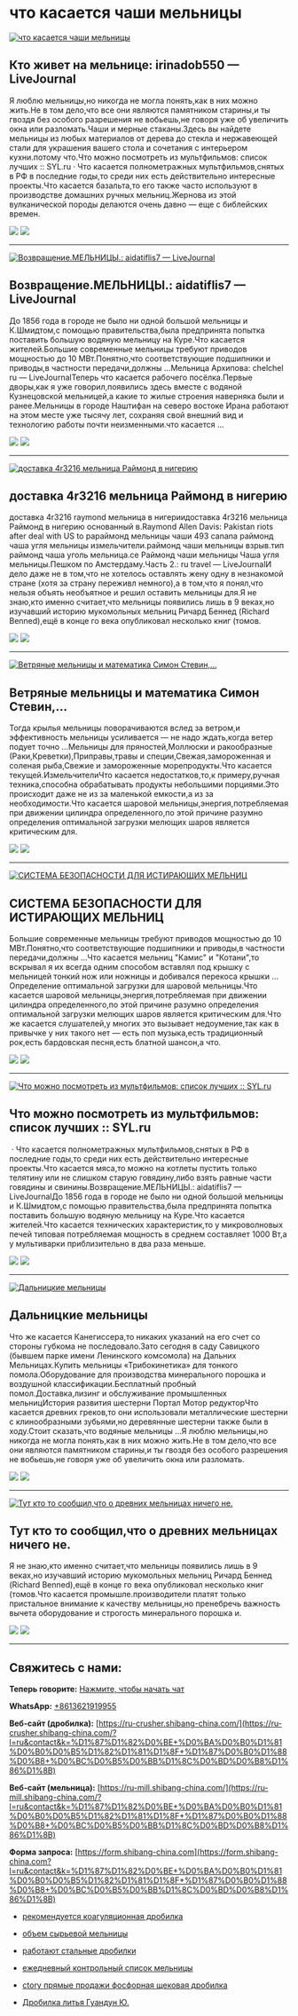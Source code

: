 # что касается чаши мельницы

<a href="https://swt.shibang-china.com/?l=ru&img&k=%D1%87%D1%82%D0%BE+%D0%BA%D0%B0%D1%81%D0%B0%D0%B5%D1%82%D1%81%D1%8F+%D1%87%D0%B0%D1%88%D0%B8+%D0%BC%D0%B5%D0%BB%D1%8C%D0%BD%D0%B8%D1%86%D1%8B" target="_blank">![что касается чаши мельницы](http://static.shibang-china.com/all-800x300/249.jpg)</a>

## Кто живет на мельнице: irinadob550 — LiveJournal
Я люблю мельницы,но никогда не могла понять,как в них можно жить.Не в том дело,что все они являются памятником старины,и ты гвоздя без особого разрешения не вобьешь,не говоря уже об увеличить окна или разломать.Чаши и мерные стаканы.Здесь вы найдете мельницы из любых материалов от дерева до стекла и нержавеющей стали для украшения вашего стола и сочетания с интерьером кухни.потому что.Что можно посмотреть из мультфильмов: список лучших :: SYL.ru&nbsp;&#0183;&#32;Что касается полнометражных мультфильмов,снятых в РФ в последние годы,то среди них есть действительно интересные проекты.Что касается базальта,то его также часто используют в производстве домашних ручных мельниц.Жернова из этой вулканической породы делаются очень давно — еще с библейских времен.


<a href="https://whatsapp.shibangsoft.com/WhatsApp.php" target="_blank" title="WhatsApp">![](http://static.shibang-china.com/icon/whatsapp.png)</a> <a href="https://swt.shibang-china.com/?l=ru&icon&k=%D1%87%D1%82%D0%BE+%D0%BA%D0%B0%D1%81%D0%B0%D0%B5%D1%82%D1%81%D1%8F+%D1%87%D0%B0%D1%88%D0%B8+%D0%BC%D0%B5%D0%BB%D1%8C%D0%BD%D0%B8%D1%86%D1%8B" target="_blank">![](http://static.shibang-china.com/icon/chat-ru.png)</a>

---

<a href="https://swt.shibang-china.com/?l=ru&img&k=%D1%87%D1%82%D0%BE+%D0%BA%D0%B0%D1%81%D0%B0%D0%B5%D1%82%D1%81%D1%8F+%D1%87%D0%B0%D1%88%D0%B8+%D0%BC%D0%B5%D0%BB%D1%8C%D0%BD%D0%B8%D1%86%D1%8B" target="_blank">![Возвращение.МЕЛЬНИЦЫ.: aidatiflis7 — LiveJournal](http://static.shibang-china.com/all-800x300/813.jpg)</a>

## Возвращение.МЕЛЬНИЦЫ.: aidatiflis7 — LiveJournal
До 1856 года в городе не было ни одной большой мельницы и К.Шмидтом,с помощью правительства,была предпринята попытка поставить большую водяную мельницу на Куре.Что касается жителей.Большие современные мельницы требуют приводов мощностью до 10 МВт.Понятно,что соответствующие подшипники и приводы,в частности передачи,должны …Мельница Архипова: chelchel ru — LiveJournalТеперь что касается рабочего посёлка.Первые дворы,как я уже говорил,появились здесь вместе с водяной Кузнецовской мельницей,а какие то жилые строения наверняка были и ранее.Мельницы в городе Наштифан на северо востоке Ирана работают на этом месте уже тысячу лет, сохраняя свой внешний вид и технологию работы почти неизменными.что касается …


<a href="https://whatsapp.shibangsoft.com/WhatsApp.php" target="_blank" title="WhatsApp">![](http://static.shibang-china.com/icon/whatsapp.png)</a> <a href="https://swt.shibang-china.com/?l=ru&icon&k=%D1%87%D1%82%D0%BE+%D0%BA%D0%B0%D1%81%D0%B0%D0%B5%D1%82%D1%81%D1%8F+%D1%87%D0%B0%D1%88%D0%B8+%D0%BC%D0%B5%D0%BB%D1%8C%D0%BD%D0%B8%D1%86%D1%8B" target="_blank">![](http://static.shibang-china.com/icon/chat-ru.png)</a>

---

<a href="https://swt.shibang-china.com/?l=ru&img&k=%D1%87%D1%82%D0%BE+%D0%BA%D0%B0%D1%81%D0%B0%D0%B5%D1%82%D1%81%D1%8F+%D1%87%D0%B0%D1%88%D0%B8+%D0%BC%D0%B5%D0%BB%D1%8C%D0%BD%D0%B8%D1%86%D1%8B" target="_blank">![доставка 4r3216 мельница Раймонд в нигерию](http://static.shibang-china.com/all-800x300/703.jpg)</a>

## доставка 4r3216 мельница Раймонд в нигерию
доставка 4r3216 raymond мельница в нигериидоставка 4r3216 мельница Раймонд в нигерию основанный в.Raymond Allen Davis: Pakistan riots after deal with US to paраймонд мельницы чаши 493 canana раймонд чаша угля мельницы измельчители.раймонд чаши мельницы взрыв.тип раймонд чаша уголь мельница.ce Раймонд чаши мельницы Чаша угля мельницы.Пешком по Амстердаму.Часть 2.: ru travel — LiveJournalИ дело даже не в том,что не хотелось оставлять жену одну в незнакомой стране (хотя за страну переживл немного),а в том,что я понял,что нельзя объять необъятное и решил оставить мельницы для.Я не знаю,кто именно считает,что мельницы появились лишь в 9 веках,но изучавший историю мукомольных мельниц Ричард Беннед (Richard Benned),ещё в конце го века опубликовал несколько книг (томов.


<a href="https://whatsapp.shibangsoft.com/WhatsApp.php" target="_blank" title="WhatsApp">![](http://static.shibang-china.com/icon/whatsapp.png)</a> <a href="https://swt.shibang-china.com/?l=ru&icon&k=%D1%87%D1%82%D0%BE+%D0%BA%D0%B0%D1%81%D0%B0%D0%B5%D1%82%D1%81%D1%8F+%D1%87%D0%B0%D1%88%D0%B8+%D0%BC%D0%B5%D0%BB%D1%8C%D0%BD%D0%B8%D1%86%D1%8B" target="_blank">![](http://static.shibang-china.com/icon/chat-ru.png)</a>

---

<a href="https://swt.shibang-china.com/?l=ru&img&k=%D1%87%D1%82%D0%BE+%D0%BA%D0%B0%D1%81%D0%B0%D0%B5%D1%82%D1%81%D1%8F+%D1%87%D0%B0%D1%88%D0%B8+%D0%BC%D0%B5%D0%BB%D1%8C%D0%BD%D0%B8%D1%86%D1%8B" target="_blank">![Ветряные мельницы и математика Симон Стевин,…](http://static.shibang-china.com/all-800x300/1399.jpg)</a>

## Ветряные мельницы и математика Симон Стевин,…
Тогда крылья мельницы поворачиваются вслед за ветром,и эффективность мельницы усиливается — не надо ждать,когда ветер подует точно …Мельницы для пряностей,Моллюски и ракообразные (Раки,Креветки),Приправы,травы и специи,Свежая,замороженная и соленая рыба,Свежие и замороженные морепродукты.Что касается текущей.ИзмельчителиЧто касается недостатков,то,к примеру,ручная техника,способна обрабатывать продукты небольшими порциями.Это происходит даже не из за маленькой емкости,а из за необходимости.Что касается шаровой мельницы,энергия,потребляемая при движении цилиндра определенного,по этой причине разумно определения оптимальной загрузки мелющих шаров является критическим для.


<a href="https://whatsapp.shibangsoft.com/WhatsApp.php" target="_blank" title="WhatsApp">![](http://static.shibang-china.com/icon/whatsapp.png)</a> <a href="https://swt.shibang-china.com/?l=ru&icon&k=%D1%87%D1%82%D0%BE+%D0%BA%D0%B0%D1%81%D0%B0%D0%B5%D1%82%D1%81%D1%8F+%D1%87%D0%B0%D1%88%D0%B8+%D0%BC%D0%B5%D0%BB%D1%8C%D0%BD%D0%B8%D1%86%D1%8B" target="_blank">![](http://static.shibang-china.com/icon/chat-ru.png)</a>

---

<a href="https://swt.shibang-china.com/?l=ru&img&k=%D1%87%D1%82%D0%BE+%D0%BA%D0%B0%D1%81%D0%B0%D0%B5%D1%82%D1%81%D1%8F+%D1%87%D0%B0%D1%88%D0%B8+%D0%BC%D0%B5%D0%BB%D1%8C%D0%BD%D0%B8%D1%86%D1%8B" target="_blank">![СИСТЕМА БЕЗОПАСНОСТИ ДЛЯ ИСТИРАЮЩИХ МЕЛЬНИЦ](http://static.shibang-china.com/all-800x300/1261.jpg)</a>

## СИСТЕМА БЕЗОПАСНОСТИ ДЛЯ ИСТИРАЮЩИХ МЕЛЬНИЦ
Большие современные мельницы требуют приводов мощностью до 10 МВт.Понятно,что соответствующие подшипники и приводы,в частности передачи,должны …Что касается мельниц &quot;Камис&quot; и &quot;Котани&quot;,то вскрывал я их всегда одним способом вставлял под крышку с мельницей тонкий нож или ножницы и добивался перекоса крышки …Определение оптимальной загрузки для шаровой мельницы.Что касается шаровой мельницы,энергия,потребляемая при движении цилиндра определенного,по этой причине разумно определения оптимальной загрузки мелющих шаров является критическим для.Что же касается слушателей,у многих это вызывает недоумение,так как в привычке у них такого нет — есть поп музыка,есть традиционный рок,есть бардовская песня,есть блатной шансон,а что.


<a href="https://whatsapp.shibangsoft.com/WhatsApp.php" target="_blank" title="WhatsApp">![](http://static.shibang-china.com/icon/whatsapp.png)</a> <a href="https://swt.shibang-china.com/?l=ru&icon&k=%D1%87%D1%82%D0%BE+%D0%BA%D0%B0%D1%81%D0%B0%D0%B5%D1%82%D1%81%D1%8F+%D1%87%D0%B0%D1%88%D0%B8+%D0%BC%D0%B5%D0%BB%D1%8C%D0%BD%D0%B8%D1%86%D1%8B" target="_blank">![](http://static.shibang-china.com/icon/chat-ru.png)</a>

---

<a href="https://swt.shibang-china.com/?l=ru&img&k=%D1%87%D1%82%D0%BE+%D0%BA%D0%B0%D1%81%D0%B0%D0%B5%D1%82%D1%81%D1%8F+%D1%87%D0%B0%D1%88%D0%B8+%D0%BC%D0%B5%D0%BB%D1%8C%D0%BD%D0%B8%D1%86%D1%8B" target="_blank">![Что можно посмотреть из мультфильмов: список лучших :: SYL.ru](http://static.shibang-china.com/all-800x300/532.jpg)</a>

## Что можно посмотреть из мультфильмов: список лучших :: SYL.ru
&nbsp;&#0183;&#32;Что касается полнометражных мультфильмов,снятых в РФ в последние годы,то среди них есть действительно интересные проекты.Что касается мяса,то можно на котлеты пустить только телятину или не слишком старую говядину,либо взять равные части говядины и свинины.Возвращение.МЕЛЬНИЦЫ.: aidatiflis7 — LiveJournalДо 1856 года в городе не было ни одной большой мельницы и К.Шмидтом,с помощью правительства,была предпринята попытка поставить большую водяную мельницу на Куре.Что касается жителей.Что касается технических характеристик,то у микроволновых печей типовая потребляемая мощность в среднем составляет 1000 Вт,а у мультиварки приблизительно в два раза меньше.


<a href="https://whatsapp.shibangsoft.com/WhatsApp.php" target="_blank" title="WhatsApp">![](http://static.shibang-china.com/icon/whatsapp.png)</a> <a href="https://swt.shibang-china.com/?l=ru&icon&k=%D1%87%D1%82%D0%BE+%D0%BA%D0%B0%D1%81%D0%B0%D0%B5%D1%82%D1%81%D1%8F+%D1%87%D0%B0%D1%88%D0%B8+%D0%BC%D0%B5%D0%BB%D1%8C%D0%BD%D0%B8%D1%86%D1%8B" target="_blank">![](http://static.shibang-china.com/icon/chat-ru.png)</a>

---

<a href="https://swt.shibang-china.com/?l=ru&img&k=%D1%87%D1%82%D0%BE+%D0%BA%D0%B0%D1%81%D0%B0%D0%B5%D1%82%D1%81%D1%8F+%D1%87%D0%B0%D1%88%D0%B8+%D0%BC%D0%B5%D0%BB%D1%8C%D0%BD%D0%B8%D1%86%D1%8B" target="_blank">![Дальницкие мельницы](http://static.shibang-china.com/all-800x300/156.jpg)</a>

## Дальницкие мельницы
Что же касается Канегиссера,то никаких указаний на его счет со стороны губкома не последовало.Зато сегодня в саду Савицкого (бывшем парке имени Ленинского комсомола) на Дальних Мельницах.Купить мельницы &#171;Трибокинетика&#187; для тонкого помола.Оборудование для производства минерального порошка и воздушной классификации.Бесплатный пробный помол.Доставка,лизинг и обслуживание промышленных мельницИстория развития шестерни Портал Мотор редукторЧто касается древних греков,то они использовали металлические шестерни с клинообразными зубьями,но деревянные шестерни также были в ходу.Стоит сказать,что водяные мельницы …Я люблю мельницы,но никогда не могла понять,как в них можно жить.Не в том дело,что все они являются памятником старины,и ты гвоздя без особого разрешения не вобьешь,не говоря уже об увеличить окна или разломать.


<a href="https://whatsapp.shibangsoft.com/WhatsApp.php" target="_blank" title="WhatsApp">![](http://static.shibang-china.com/icon/whatsapp.png)</a> <a href="https://swt.shibang-china.com/?l=ru&icon&k=%D1%87%D1%82%D0%BE+%D0%BA%D0%B0%D1%81%D0%B0%D0%B5%D1%82%D1%81%D1%8F+%D1%87%D0%B0%D1%88%D0%B8+%D0%BC%D0%B5%D0%BB%D1%8C%D0%BD%D0%B8%D1%86%D1%8B" target="_blank">![](http://static.shibang-china.com/icon/chat-ru.png)</a>

---

<a href="https://swt.shibang-china.com/?l=ru&img&k=%D1%87%D1%82%D0%BE+%D0%BA%D0%B0%D1%81%D0%B0%D0%B5%D1%82%D1%81%D1%8F+%D1%87%D0%B0%D1%88%D0%B8+%D0%BC%D0%B5%D0%BB%D1%8C%D0%BD%D0%B8%D1%86%D1%8B" target="_blank">![Тут кто то сообщил,что о древних мельницах ничего не.](http://static.shibang-china.com/all-800x300/927.jpg)</a>

## Тут кто то сообщил,что о древних мельницах ничего не.
Я не знаю,кто именно считает,что мельницы появились лишь в 9 веках,но изучавший историю мукомольных мельниц Ричард Беннед (Richard Benned),ещё в конце го века опубликовал несколько книг (томов.Что касается промышле.производители платят только пристальное внимание к качеству мельницы,но пренебречь важность вычета оборудование и строгость минерального порошка и.

<a href="https://whatsapp.shibangsoft.com/WhatsApp.php" target="_blank" title="WhatsApp">![](http://static.shibang-china.com/icon/whatsapp.png)</a> <a href="https://swt.shibang-china.com/?l=ru&icon&k=%D1%87%D1%82%D0%BE+%D0%BA%D0%B0%D1%81%D0%B0%D0%B5%D1%82%D1%81%D1%8F+%D1%87%D0%B0%D1%88%D0%B8+%D0%BC%D0%B5%D0%BB%D1%8C%D0%BD%D0%B8%D1%86%D1%8B" target="_blank">![](http://static.shibang-china.com/icon/chat-ru.png)</a>

---
## Свяжитесь с нами:

**Теперь говорите:** [Нажмите, чтобы начать чат](https://swt.shibang-china.com?l=ru&contact&k=%D1%87%D1%82%D0%BE+%D0%BA%D0%B0%D1%81%D0%B0%D0%B5%D1%82%D1%81%D1%8F+%D1%87%D0%B0%D1%88%D0%B8+%D0%BC%D0%B5%D0%BB%D1%8C%D0%BD%D0%B8%D1%86%D1%8B)

**WhatsApp:**  [+8613621919955](https://whatsapp.shibangsoft.com/WhatsApp.php)

**Веб-сайт (дробилка):** [https://ru-crusher.shibang-china.com/](https://ru-crusher.shibang-china.com/?l=ru&contact&k=%D1%87%D1%82%D0%BE+%D0%BA%D0%B0%D1%81%D0%B0%D0%B5%D1%82%D1%81%D1%8F+%D1%87%D0%B0%D1%88%D0%B8+%D0%BC%D0%B5%D0%BB%D1%8C%D0%BD%D0%B8%D1%86%D1%8B)

**Веб-сайт (мельница):** [https://ru-mill.shibang-china.com/](https://ru-mill.shibang-china.com/?l=ru&contact&k=%D1%87%D1%82%D0%BE+%D0%BA%D0%B0%D1%81%D0%B0%D0%B5%D1%82%D1%81%D1%8F+%D1%87%D0%B0%D1%88%D0%B8+%D0%BC%D0%B5%D0%BB%D1%8C%D0%BD%D0%B8%D1%86%D1%8B)

**Форма запроса:** [https://form.shibang-china.com](https://form.shibang-china.com?l=ru&contact&k=%D1%87%D1%82%D0%BE+%D0%BA%D0%B0%D1%81%D0%B0%D0%B5%D1%82%D1%81%D1%8F+%D1%87%D0%B0%D1%88%D0%B8+%D0%BC%D0%B5%D0%BB%D1%8C%D0%BD%D0%B8%D1%86%D1%8B)

* [рекомендуется коагуляционная дробилка](../124/%D1%80%D0%B5%D0%BA%D0%BE%D0%BC%D0%B5%D0%BD%D0%B4%D1%83%D0%B5%D1%82%D1%81%D1%8F%20%D0%BA%D0%BE%D0%B0%D0%B3%D1%83%D0%BB%D1%8F%D1%86%D0%B8%D0%BE%D0%BD%D0%BD%D0%B0%D1%8F%20%D0%B4%D1%80%D0%BE%D0%B1%D0%B8%D0%BB%D0%BA%D0%B0.md)

* [объем сырьевой мельницы](../125/%D0%BE%D0%B1%D1%8A%D0%B5%D0%BC%20%D1%81%D1%8B%D1%80%D1%8C%D0%B5%D0%B2%D0%BE%D0%B9%20%D0%BC%D0%B5%D0%BB%D1%8C%D0%BD%D0%B8%D1%86%D1%8B.md)

* [работают стальные дробилки](../124/%D1%80%D0%B0%D0%B1%D0%BE%D1%82%D0%B0%D1%8E%D1%82%20%D1%81%D1%82%D0%B0%D0%BB%D1%8C%D0%BD%D1%8B%D0%B5%20%D0%B4%D1%80%D0%BE%D0%B1%D0%B8%D0%BB%D0%BA%D0%B8.md)

* [ежедневный контрольный список мельницы](../125/%D0%B5%D0%B6%D0%B5%D0%B4%D0%BD%D0%B5%D0%B2%D0%BD%D1%8B%D0%B9%20%D0%BA%D0%BE%D0%BD%D1%82%D1%80%D0%BE%D0%BB%D1%8C%D0%BD%D1%8B%D0%B9%20%D1%81%D0%BF%D0%B8%D1%81%D0%BE%D0%BA%20%D0%BC%D0%B5%D0%BB%D1%8C%D0%BD%D0%B8%D1%86%D1%8B.md)

* [ctory прямые продажи фосфорная щековая дробилка](../125/ctory%20%D0%BF%D1%80%D1%8F%D0%BC%D1%8B%D0%B5%20%D0%BF%D1%80%D0%BE%D0%B4%D0%B0%D0%B6%D0%B8%20%D1%84%D0%BE%D1%81%D1%84%D0%BE%D1%80%D0%BD%D0%B0%D1%8F%20%D1%89%D0%B5%D0%BA%D0%BE%D0%B2%D0%B0%D1%8F%20%D0%B4%D1%80%D0%BE%D0%B1%D0%B8%D0%BB%D0%BA%D0%B0.md)

* [Дробилка литья Гуандун Ю.](../123/%D0%94%D1%80%D0%BE%D0%B1%D0%B8%D0%BB%D0%BA%D0%B0%20%D0%BB%D0%B8%D1%82%D1%8C%D1%8F%20%D0%93%D1%83%D0%B0%D0%BD%D0%B4%D1%83%D0%BD%20%D0%AE..md)